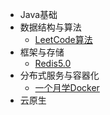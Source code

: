 -   Java基础
-   数据结构与算法
    -   [LeetCode算法](zh-cn/ds/README.md)
-   框架与存储
    -   [Redis5.0](zh-cn/redis/README.md)
-   分布式服务与容器化
    -   [一个月学Docker](zh-cn/docker/docker-4-weeks/)
-   云原生

